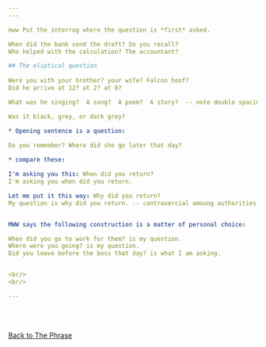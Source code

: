 ```yaml
---
---

mww Put the interrog where the question is *first* asked.  

When did the bank send the draft? Do you recall?  
Who helped with the calculation? The accountant?  

## The eliptical question  
  
Were you with your brother? your wife? Falcon hoof?  
Did he arrive at 12? at 2? at 8?

What was he singing?  A song?  A poem?  A story?  -- note double spacing.  

Was it black, grey, or dark grey?  

* Opening sentence is a question:  

Do you remember? Where did she go later that day?  
 
* compare these:  

I'm asking you this: When did you return?
I'm asking you when did you return.  

Let me put it this way: Why did you return?  
My question is why did you return. -- contravercial amoung authorities, but MWW says it follows the grammatical rules.  


MWW says the following construction is a matter of personal choice:  

When did you go to work for them? is my question.  
Where were you going? is my question.  
Did you leave before the boss that day? is what I am asking.


<br/>
<br/>

---
```


<br/>
<br/>

[Back to The Phrase]({{site.baseurl}}/structures/the-phrase)